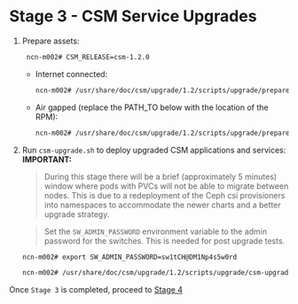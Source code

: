 # Stage 3 - CSM Service Upgrades

1. Prepare assets:


   ```bash
    ncn-m002# CSM_RELEASE=csm-1.2.0
   ```

   - Internet connected:

     ```bash
     ncn-m002# /usr/share/doc/csm/upgrade/1.2/scripts/upgrade/prepare-assets.sh --csm-version ${CSM_RELEASE} --endpoint [ENDPOINT]
     ```

   - Air gapped (replace the PATH_TO below with the location of the RPM):

     ```bash
     ncn-m002# /usr/share/doc/csm/upgrade/1.2/scripts/upgrade/prepare-assets.sh --csm-version ${CSM_RELEASE} --tarball-file [PATH_TO_CSM_TARBALL_FILE]
     ```

1. Run `csm-upgrade.sh` to deploy upgraded CSM applications and services:
    **IMPORTANT:**

    > During this stage there will be a brief (approximately 5 minutes) window where pods with PVCs will not be able to migrate between nodes. This is due to a redeployment of the Ceph csi provisioners into namespaces to accommodate the newer charts and a better upgrade strategy.

    > Set the `SW_ADMIN_PASSWORD` environment variable to the admin password for the switches. This is needed for post upgrade tests.

    ```bash
    ncn-m002# export SW_ADMIN_PASSWORD=sw1tCH@DM1Np4s5w0rd
    ```

    ```bash
    ncn-m002# /usr/share/doc/csm/upgrade/1.2/scripts/upgrade/csm-upgrade.sh
    ```

Once `Stage 3` is completed, proceed to [Stage 4](Stage_4.md)
